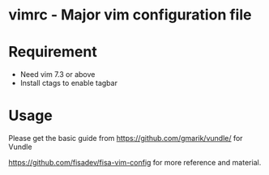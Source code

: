 vimrc - Major vim configuration file
====================================

# Requirement
* Need vim 7.3 or above
* Install ctags to enable tagbar

# Usage
Please get the basic guide from
https://github.com/gmarik/vundle/ for Vundle

https://github.com/fisadev/fisa-vim-config for more reference and material.

